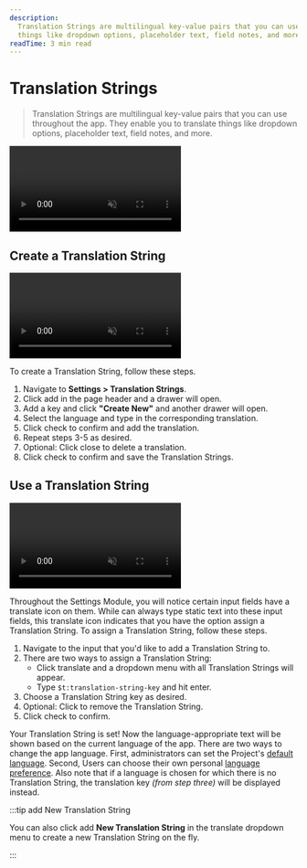 ```yaml
---
description:
  Translation Strings are multilingual key-value pairs that you can use throughout the app. They enable you to translate
  things like dropdown options, placeholder text, field notes, and more.
readTime: 3 min read
---
```


# Translation Strings

> Translation Strings are multilingual key-value pairs that you can use throughout the app. They enable you to translate
> things like dropdown options, placeholder text, field notes, and more.

<video autoplay playsinline muted loop controls>
<source src="https://cdn.directus.io/docs/v9/configuration/translation-strings/translation-strings-20220615A/translation-strings-20220615A.mp4" type="video/mp4" />
</video>

## Create a Translation String

<video autoplay playsinline muted loop controls>
<source src="https://cdn.directus.io/docs/v9/configuration/translation-strings/translation-strings-20220616A/create-and-manage-a-trasnlation-string-20220616A.mp4" type="video/mp4" />
</video>

To create a Translation String, follow these steps.

1. Navigate to **Settings > Translation Strings**.
2. Click <span mi btn>add</span> in the page header and a drawer will open.
3. Add a key and click **"Create New"** and another drawer will open.
4. Select the language and type in the corresponding translation.
5. Click <span mi btn>check</span> to confirm and add the translation.
6. Repeat steps 3-5 as desired.
7. Optional: Click <span mi icon>close</span> to delete a translation.
8. Click <span mi btn>check</span> to confirm and save the Translation Strings.

## Use a Translation String

<video autoplay playsinline muted loop controls>
<source src="https://cdn.directus.io/docs/v9/configuration/translation-strings/translation-strings-20220616A/assign-and-remove-translation-string-20220616A.mp4" type="video/mp4" />
</video>

Throughout the Settings Module, you will notice certain input fields have a <span mi icon>translate</span> icon on them.
While can always type static text into these input fields, this <span mi icon>translate</span> icon indicates that you
have the option assign a Translation String. To assign a Translation String, follow these steps.

1. Navigate to the input that you'd like to add a Translation String to.
2. There are two ways to assign a Translation String:
   - Click <span mi icon>translate</span> and a dropdown menu with all Translation Strings will appear.
   - Type `$t:translation-string-key` and hit enter.
3. Choose a Translation String key as desired.
4. Optional: Click to remove the Translation String.
5. Click <span mi btn>check</span> to confirm.

Your Translation String is set! Now the language-appropriate text will be shown based on the current language of the
app. There are two ways to change the app language. First, administrators can set the Project's
[default language](/user-guide/cloud/project-settings#general). Second, Users can choose their own personal
[language preference](/user-guide/user-management/user-directory#user-preferences). Also note that if a language is
chosen for which there is no Translation String, the translation key _(from step three)_ will be displayed instead.

:::tip <span mi icon prmry>add</span> New Translation String

You can also click <span mi icon prmry>add</span> **New Translation String** in the <span mi icon>translate</span>
dropdown menu to create a new Translation String on the fly.

:::

